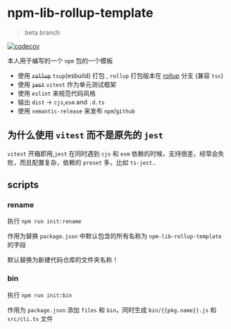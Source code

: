 # npm-lib-rollup-template

> beta branch

[![codecov](https://codecov.io/gh/sonofmagic/npm-lib-rollup-template/branch/main/graph/badge.svg?token=zn05qXYznt)](https://codecov.io/gh/sonofmagic/npm-lib-rollup-template)

本人用于编写的一个 `npm` 包的一个模板

- 使用 ~~`rollup`~~ `tsup`(esbuild) 打包 , `rollup` 打包版本在 [rollup](https://github.com/sonofmagic/npm-lib-rollup-template/tree/rollup) 分支 (兼容 `tsc`)
- 使用 ~~`jest`~~ `vitest` 作为单元测试框架
- 使用 `eslint` 来规范代码风格
- 输出 `dist` -> `cjs`,`esm` and `.d.ts`
- 使用 `semantic-release` 来发布 `npm`/`github`

## 为什么使用 `vitest` 而不是原先的 `jest`

`vitest` 开箱即用,`jest` 在同时遇到 `cjs` 和 `esm` 依赖的时候，支持很差，经常会失败，而且配置复杂，依赖的 `preset` 多，比如 `ts-jest`..

## scripts

### rename

执行 `npm run init:rename`

作用为替换 `package.json` 中默认包含的所有名称为 `npm-lib-rollup-template` 的字段

默认替换为新建代码仓库的文件夹名称！

### bin

执行 `npm run init:bin`

作用为 `package.json` 添加 `files` 和 `bin`，同时生成 `bin/{{pkg.name}}.js` 和 `src/cli.ts` 文件
